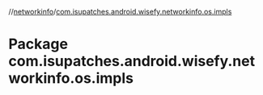 //[networkinfo](../index.md)/[com.isupatches.android.wisefy.networkinfo.os.impls](com.isupatches.android.wisefy.networkinfo.os.impls.md)

# Package com.isupatches.android.wisefy.networkinfo.os.impls
